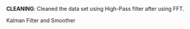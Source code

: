 **CLEANING**: Cleaned the data set using High-Pass filter after using
FFT.

Kalman Filter and Smoother
